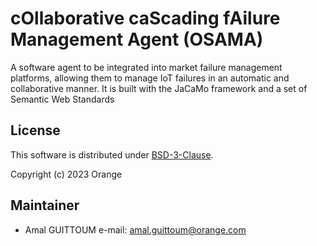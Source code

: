 # cOllaborative caScading fAilure Management Agent (OSAMA)
A software agent to be integrated into market failure management platforms, allowing them to manage IoT failures in an automatic and collaborative manner. It is built with the JaCaMo framework and a set of Semantic Web Standards
## License
 
 This software is distributed under [BSD-3-Clause](LICENCE). 

Copyright (c) 2023 Orange


## Maintainer
 
 * Amal GUITTOUM e-mail: amal.guittoum@orange.com
